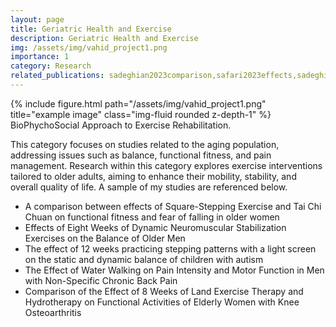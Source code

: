 ```yaml
---
layout: page
title: Geriatric Health and Exercise
description: Geriatric Health and Exercise
img: /assets/img/vahid_project1.png
importance: 1
category: Research
related_publications: sadeghian2023comparison,safari2023effects,sadeghi2023effect,rezai2022effect,etesami2022comparison
---
```


<div class="row">
    <div class="col-sm mt-3 mt-md-0">
        {% include figure.html path="/assets/img/vahid_project1.png" title="example image" class="img-fluid rounded z-depth-1" %}
    </div>
</div>
<div class="caption">
BioPhychoSocial Approach to Exercise Rehabilitation.
</div>

This category focuses on studies related to the aging population, addressing issues such as balance, functional fitness, and pain management. 
Research within this category explores exercise interventions tailored to older adults, aiming to enhance their mobility, stability, and overall quality of life.
 A sample of my studies are referenced below. 

-	A comparison between effects of Square-Stepping Exercise and Tai Chi Chuan on functional fitness and fear of falling in older women
-	Effects of Eight Weeks of Dynamic Neuromuscular Stabilization Exercises on the Balance of Older Men
-	The effect of 12 weeks practicing stepping patterns with a light screen on the static and dynamic balance of children with autism
-	The Effect of Water Walking on Pain Intensity and Motor Function in Men with Non-Specific Chronic Back Pain
-	Comparison of the Effect of 8 Weeks of Land Exercise Therapy and Hydrotherapy on Functional Activities of Elderly Women with Knee Osteoarthritis
